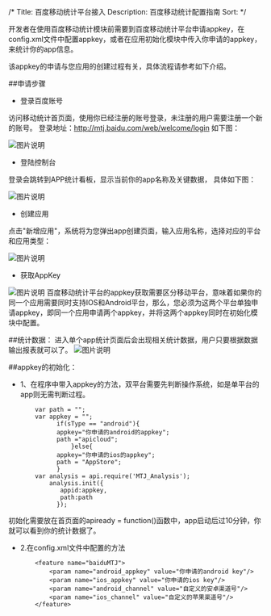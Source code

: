 /*
Title: 百度移动统计平台接入
Description: 百度移动统计配置指南
Sort: 
*/

开发者在使用百度移动统计模块前需要到百度移动统计平台申请appkey，在config.xml文件中配置appkey，或者在应用初始化模块中传入你申请的appkey，来统计你的app信息。

该appkey的申请与您应用的创建过程有关，具体流程请参考如下介绍。

##申请步骤

- 登录百度账号

访问移动统计首页面，使用你已经注册的账号登录，未注册的用户需要注册一个新的账号。
登录地址：http://mtj.baidu.com/web/welcome/login
如下图：

![图片说明](/img/baiduMTJ/login.png) 
 
- 登陆控制台

登录会跳转到APP统计看板，显示当前你的app名称及关键数据，
具体如下图：

![图片说明](/img/baiduMTJ/main.png) 

- 创建应用

点击"新增应用"，系统将为您弹出app创建页面，输入应用名称，选择对应的平台和应用类型：
 
![图片说明](/img/baiduMTJ/add.png)

- 获取AppKey

![图片说明](/img/baiduMTJ/appkey.png)
百度移动统计平台的appkey获取需要区分移动平台，意味着如果你的同一个应用需要同时支持IOS和Android平台，那么，您必须为这两个平台单独申请appkey，即同一个应用申请两个appkey，并将这两个appkey同时在初始化模块中配置。 

##统计数据：
进入单个app统计页面后会出现相关统计数据，用户只要根据数据输出报表就可以了。
![图片说明](/img/baiduMTJ/mtj.png)

##appkey的初始化：
- 1、在程序中带入appkey的方法，双平台需要先判断操作系统，如是单平台的app则无需判断过程。
 
          var path = "";
          var appkey = "";
				if(sType == "android"){
			  	appkey="你申请的android的appkey";
				path ="apicloud";
					}else{
				appkey="你申请的ios的appkey";
				path = "AppStore";
				}
		  var analysis = api.require('MTJ_Analysis');
			  analysis.init({
			     appid:appkey,
			     path:path
			    });

初始化需要放在首页面的apiready = function()函数中，app启动后过10分钟，你就可以看到你的统计数据了。

- 2.在config.xml文件中配置的方法

          
          <feature name="baiduMTJ">
              <param name="android_appkey" value="你申请的android key"/>
              <param name="ios_appkey" value="你申请的ios key"/>
              <param name="android_channel" value="自定义的安卓渠道号"/>
              <param name="ios_channel" value="自定义的苹果渠道号"/>
          </feature>
          